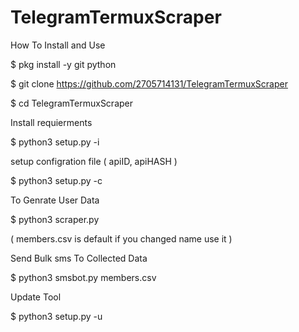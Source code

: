 # TelegramTermuxScraper
How To Install and Use

$ pkg install -y git python

$ git clone https://github.com/2705714131/TelegramTermuxScraper

$ cd TelegramTermuxScraper

Install requierments

$ python3 setup.py -i

setup configration file ( apiID, apiHASH )

$ python3 setup.py -c

To Genrate User Data

$ python3 scraper.py

( members.csv is default if you changed name use it )

Send Bulk sms To Collected Data

$ python3 smsbot.py members.csv

Update Tool 

$ python3 setup.py -u
